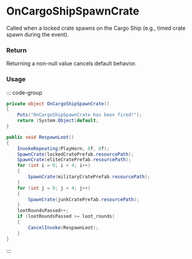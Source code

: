 <Badge type="danger" text="Carbon Compatible"/><Badge type="warning" text="Oxide Compatible"/>
# OnCargoShipSpawnCrate
Called when a locked crate spawns on the Cargo Ship (e.g., timed crate spawn during the event).
### Return
Returning a non-null value cancels default behavior.

### Usage
::: code-group
```csharp [Example]
private object OnCargoShipSpawnCrate()
{
	Puts("OnCargoShipSpawnCrate has been fired!");
	return (System.Object)default;
}
```
```csharp [Source — Assembly-CSharp @ CargoShip]
public void RespawnLoot()
{
	InvokeRepeating(PlayHorn, 0f, 8f);
	SpawnCrate(lockedCratePrefab.resourcePath);
	SpawnCrate(eliteCratePrefab.resourcePath);
	for (int i = 0; i < 4; i++)
	{
		SpawnCrate(militaryCratePrefab.resourcePath);
	}
	for (int j = 0; j < 4; j++)
	{
		SpawnCrate(junkCratePrefab.resourcePath);
	}
	lootRoundsPassed++;
	if (lootRoundsPassed >= loot_rounds)
	{
		CancelInvoke(RespawnLoot);
	}
}

```
:::
